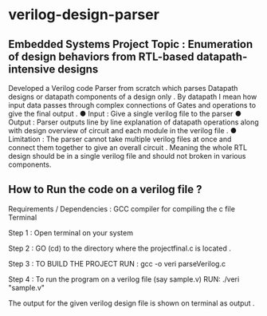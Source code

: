 # verilog-design-parser

## Embedded Systems Project Topic : Enumeration of design behaviors from RTL-based datapath-intensive designs

Developed a Verilog code Parser from scratch which parses
Datapath designs or datapath components of a design only . By datapath I mean
how input data passes through complex connections of Gates and operations to
give the final output .
● Input : Give a single verilog file to the parser
● Output : Parser outputs line by line explanation of datapath operations along with
design overview of circuit and each module in the verilog file .
● Limitation : The parser cannot take multiple verilog files at once and connect
them together to give an overall circuit . Meaning the whole RTL design should be
in a single verilog file and should not broken in various components.

##  How to Run the code on a verilog file ?

Requirements / Dependencies : GCC compiler for compiling the c file 
                                                 Terminal 

Step 1 : Open terminal on your system 

Step 2 : GO (cd) to the directory where the projectfinal.c is located .


Step 3 : TO BUILD THE PROJECT RUN : gcc -o veri parseVerilog.c

Step 4 : To run the program on a verilog file (say sample.v) RUN:  ./veri "sample.v"


The output for the given verilog design file is shown on terminal as output .
